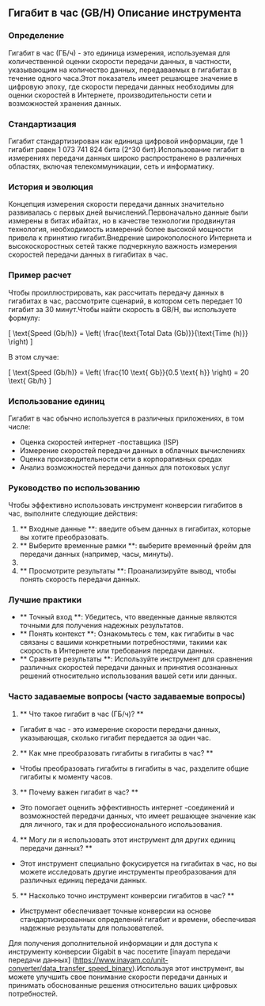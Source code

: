 ## Гигабит в час (GB/H) Описание инструмента

### Определение
Гигабит в час (ГБ/ч) - это единица измерения, используемая для количественной оценки скорости передачи данных, в частности, указывающим на количество данных, передаваемых в гигабитах в течение одного часа.Этот показатель имеет решающее значение в цифровую эпоху, где скорости передачи данных необходимы для оценки скоростей в Интернете, производительности сети и возможностей хранения данных.

### Стандартизация
Гигабит стандартизирован как единица цифровой информации, где 1 гигабит равен 1 073 741 824 бита (2^30 бит).Использование гигабит в измерениях передачи данных широко распространено в различных областях, включая телекоммуникации, сеть и информатику.

### История и эволюция
Концепция измерения скорости передачи данных значительно развивалась с первых дней вычислений.Первоначально данные были измерены в битах и ​​байтах, но в качестве технологии продвинутая технология, необходимость измерений более высокой мощности привела к принятию гигабит.Внедрение широкополосного Интернета и высокоскоростных сетей также подчеркнуло важность измерения скоростей передачи данных в гигабитах в час.

### Пример расчет
Чтобы проиллюстрировать, как рассчитать передачу данных в гигабитах в час, рассмотрите сценарий, в котором сеть передает 10 гигабит за 30 минут.Чтобы найти скорость в GB/H, вы используете формулу:

\[ \text{Speed (Gb/h)} = \left( \frac{\text{Total Data (Gb)}}{\text{Time (h)}} \right) \]

В этом случае:

\[ \text{Speed (Gb/h)} = \left( \frac{10 \text{ Gb}}{0.5 \text{ h}} \right) = 20 \text{ Gb/h} \]

### Использование единиц
Гигабит в час обычно используется в различных приложениях, в том числе:
- Оценка скоростей интернет -поставщика (ISP)
- Измерение скоростей передачи данных в облачных вычислениях
- Оценка производительности сети в корпоративных средах
- Анализ возможностей передачи данных для потоковых услуг

### Руководство по использованию
Чтобы эффективно использовать инструмент конверсии гигабитов в час, выполните следующие действия:
1. ** Входные данные **: введите объем данных в гигабитах, которые вы хотите преобразовать.
2. ** Выберите временные рамки **: выберите временный фрейм для передачи данных (например, часы, минуты).
3.
4. ** Просмотрите результаты **: Проанализируйте вывод, чтобы понять скорость передачи данных.

### Лучшие практики
- ** Точный вход **: Убедитесь, что введенные данные являются точными для получения надежных результатов.
- ** Понять контекст **: Ознакомьтесь с тем, как гигабиты в час связаны с вашими конкретными потребностями, такими как скорость в Интернете или требования передачи данных.
- ** Сравните результаты **: Используйте инструмент для сравнения различных скоростей передачи данных и принятия осознанных решений относительно использования вашей сети или данных.

### Часто задаваемые вопросы (часто задаваемые вопросы)

1. ** Что такое гигабит в час (ГБ/ч)? **
- Гигабит в час - это измерение скорости передачи данных, указывающая, сколько гигабит передается за один час.

2. ** Как мне преобразовать гигабиты в гигабиты в час? **
- Чтобы преобразовать гигабиты в гигабиты в час, разделите общие гигабиты к моменту часов.

3. ** Почему важен гигабит в час? **
- Это помогает оценить эффективность интернет -соединений и возможностей передачи данных, что имеет решающее значение как для личного, так и для профессионального использования.

4. ** Могу ли я использовать этот инструмент для других единиц передачи данных? **
- Этот инструмент специально фокусируется на гигабитах в час, но вы можете исследовать другие инструменты преобразования для различных единиц передачи данных.

5. ** Насколько точно инструмент конверсии гигабитов в час? **
- Инструмент обеспечивает точные конверсии на основе стандартизированных определений гигабит и времени, обеспечивая надежные результаты для пользователей.

Для получения дополнительной информации и для доступа к инструменту конверсии Gigabit в час посетите [inayam передачи передачи данных] (https://www.inayam.co/unit-converter/data_transfer_speed_binary).Используя этот инструмент, вы можете улучшить свое понимание скорости передачи данных и принимать обоснованные решения относительно ваших цифровых потребностей.